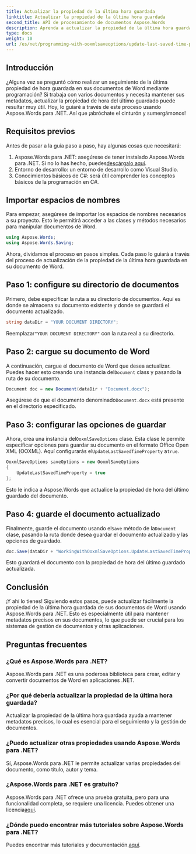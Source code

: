 ```yaml
---
title: Actualizar la propiedad de la última hora guardada
linktitle: Actualizar la propiedad de la última hora guardada
second_title: API de procesamiento de documentos Aspose.Words
description: Aprenda a actualizar la propiedad de la última hora guardada en documentos de Word usando Aspose.Words para .NET. Siga nuestra guía detallada paso a paso.
type: docs
weight: 10
url: /es/net/programming-with-ooxmlsaveoptions/update-last-saved-time-property/
---
```

## Introducción

¿Alguna vez se preguntó cómo realizar un seguimiento de la última propiedad de hora guardada en sus documentos de Word mediante programación? Si trabaja con varios documentos y necesita mantener sus metadatos, actualizar la propiedad de hora del último guardado puede resultar muy útil. Hoy, lo guiaré a través de este proceso usando Aspose.Words para .NET. Así que ¡abróchate el cinturón y sumergámonos!

## Requisitos previos

Antes de pasar a la guía paso a paso, hay algunas cosas que necesitará:

1.  Aspose.Words para .NET: asegúrese de tener instalado Aspose.Words para .NET. Si no lo has hecho, puedes[descárgalo aquí](https://releases.aspose.com/words/net/).
2. Entorno de desarrollo: un entorno de desarrollo como Visual Studio.
3. Conocimientos básicos de C#: será útil comprender los conceptos básicos de la programación en C#.

## Importar espacios de nombres

Para empezar, asegúrese de importar los espacios de nombres necesarios a su proyecto. Esto le permitirá acceder a las clases y métodos necesarios para manipular documentos de Word.

```csharp
using Aspose.Words;
using Aspose.Words.Saving;
```

Ahora, dividamos el proceso en pasos simples. Cada paso lo guiará a través del proceso de actualización de la propiedad de la última hora guardada en su documento de Word.

## Paso 1: configure su directorio de documentos

Primero, debe especificar la ruta a su directorio de documentos. Aquí es donde se almacena su documento existente y donde se guardará el documento actualizado.

```csharp
string dataDir = "YOUR DOCUMENT DIRECTORY";
```

 Reemplazar`"YOUR DOCUMENT DIRECTORY"` con la ruta real a su directorio.

## Paso 2: cargue su documento de Word

 A continuación, cargue el documento de Word que desea actualizar. Puedes hacer esto creando una instancia del`Document` class y pasando la ruta de su documento.

```csharp
Document doc = new Document(dataDir + "Document.docx");
```

 Asegúrese de que el documento denominado`Document.docx` está presente en el directorio especificado.

## Paso 3: configurar las opciones de guardar

 Ahora, crea una instancia del`OoxmlSaveOptions` clase. Esta clase le permite especificar opciones para guardar su documento en el formato Office Open XML (OOXML). Aquí configurarás el`UpdateLastSavedTimeProperty` a`true`.

```csharp
OoxmlSaveOptions saveOptions = new OoxmlSaveOptions
{
    UpdateLastSavedTimeProperty = true
};
```

Esto le indica a Aspose.Words que actualice la propiedad de hora del último guardado del documento.

## Paso 4: guarde el documento actualizado

 Finalmente, guarde el documento usando el`Save` método de la`Document` clase, pasando la ruta donde desea guardar el documento actualizado y las opciones de guardado.

```csharp
doc.Save(dataDir + "WorkingWithOoxmlSaveOptions.UpdateLastSavedTimeProperty.docx", saveOptions);
```

Esto guardará el documento con la propiedad de hora del último guardado actualizada.

## Conclusión

¡Y ahí lo tienes! Siguiendo estos pasos, puede actualizar fácilmente la propiedad de la última hora guardada de sus documentos de Word usando Aspose.Words para .NET. Esto es especialmente útil para mantener metadatos precisos en sus documentos, lo que puede ser crucial para los sistemas de gestión de documentos y otras aplicaciones.

## Preguntas frecuentes

### ¿Qué es Aspose.Words para .NET?
Aspose.Words para .NET es una poderosa biblioteca para crear, editar y convertir documentos de Word en aplicaciones .NET.

### ¿Por qué debería actualizar la propiedad de la última hora guardada?
Actualizar la propiedad de la última hora guardada ayuda a mantener metadatos precisos, lo cual es esencial para el seguimiento y la gestión de documentos.

### ¿Puedo actualizar otras propiedades usando Aspose.Words para .NET?
Sí, Aspose.Words para .NET le permite actualizar varias propiedades del documento, como título, autor y tema.

### ¿Aspose.Words para .NET es gratuito?
 Aspose.Words para .NET ofrece una prueba gratuita, pero para una funcionalidad completa, se requiere una licencia. Puedes obtener una licencia[aquí](https://purchase.aspose.com/buy).

### ¿Dónde puedo encontrar más tutoriales sobre Aspose.Words para .NET?
Puedes encontrar más tutoriales y documentación.[aquí](https://reference.aspose.com/words/net/).
